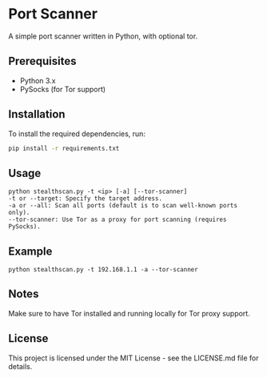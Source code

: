 # Port Scanner

A simple port scanner written in Python, with optional tor.

## Prerequisites

- Python 3.x
- PySocks (for Tor support)

## Installation

To install the required dependencies, run:

```bash
pip install -r requirements.txt
```
## Usage
```
python stealthscan.py -t <ip> [-a] [--tor-scanner]
-t or --target: Specify the target address.
-a or --all: Scan all ports (default is to scan well-known ports only).
--tor-scanner: Use Tor as a proxy for port scanning (requires PySocks).
```
## Example
```
python stealthscan.py -t 192.168.1.1 -a --tor-scanner
```
## Notes
Make sure to have Tor installed and running locally for Tor proxy support.

## License
This project is licensed under the MIT License - see the LICENSE.md file for details.

